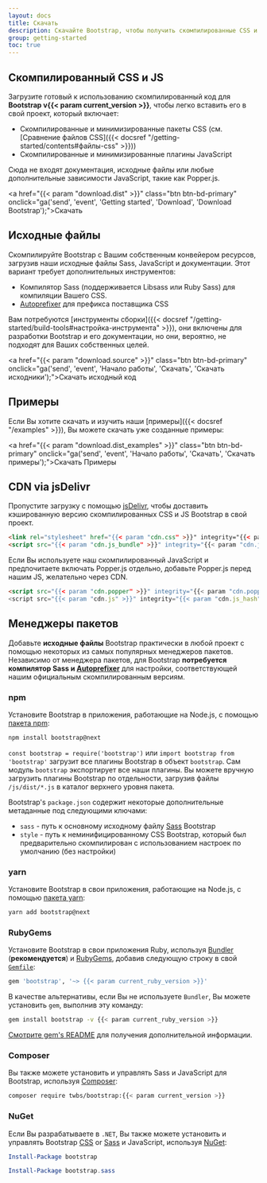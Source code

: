 ```yaml
---
layout: docs
title: Скачать
description: Скачайте Bootstrap, чтобы получить скомпилированные CSS и JavaScript, исходный код или включить его в свои любимые менеджеры пакетов, такие как npm, RubyGems и другие.
group: getting-started
toc: true
---
```


## Скомпилированный CSS и JS

Загрузите готовый к использованию скомпилированный код для **Bootstrap v{{< param current_version >}}**, чтобы легко вставить его в свой проект, который включает:

- Скомпилированные и минимизированные пакеты CSS (см. [Сравнение файлов CSS]({{< docsref "/getting-started/contents#файлы-css" >}}))
- Скомпилированные и минимизированные плагины JavaScript

Сюда не входят документация, исходные файлы или любые дополнительные зависимости JavaScript, такие как Popper.js.

<a href="{{< param "download.dist" >}}" class="btn btn-bd-primary" onclick="ga('send', 'event', 'Getting started', 'Download', 'Download Bootstrap');">Скачать</a>

## Исходные файлы

Скомпилируйте Bootstrap с Вашим собственным конвейером ресурсов, загрузив наши исходные файлы Sass, JavaScript и документации. Этот вариант требует дополнительных инструментов:

- Компилятор Sass (поддерживается Libsass или Ruby Sass) для компиляции Вашего CSS.
- [Autoprefixer](https://github.com/postcss/autoprefixer) для префикса поставщика CSS

Вам потребуются [инструменты сборки]({{< docsref "/getting-started/build-tools#настройка-инструмента" >}}), они включены для разработки Bootstrap и его документации, но они, вероятно, не подходят для Ваших собственных целей.

<a href="{{< param "download.source" >}}" class="btn btn-bd-primary" onclick="ga('send', 'event', 'Начало работы', 'Скачать', 'Скачать исходники');">Скачать исходный код</a>

## Примеры

Если Вы хотите скачать и изучить наши [примеры]({{< docsref "/examples" >}}), Вы можете скачать уже созданные примеры:

<a href="{{< param "download.dist_examples" >}}" class="btn btn-bd-primary" onclick="ga('send', 'event', 'Начало работы', 'Скачать', 'Скачать примеры');">Скачать Примеры</a>

## CDN via jsDelivr

Пропустите загрузку с помощью [jsDelivr](https://www.jsdelivr.com/), чтобы доставить кэшированную версию скомпилированных CSS и JS Bootstrap в свой проект.

```html
<link rel="stylesheet" href="{{< param "cdn.css" >}}" integrity="{{< param "cdn.css_hash" >}}" crossorigin="anonymous">
<script src="{{< param "cdn.js_bundle" >}}" integrity="{{< param "cdn.js_bundle_hash" >}}" crossorigin="anonymous"></script>
```

Если Вы используете наш скомпилированный JavaScript и предпочитаете включать Popper.js отдельно, добавьте Popper.js перед нашим JS, желательно через CDN.

```html
<script src="{{< param "cdn.popper" >}}" integrity="{{< param "cdn.popper_hash" >}}" crossorigin="anonymous"></script>
<script src="{{< param "cdn.js" >}}" integrity="{{< param "cdn.js_hash" >}}" crossorigin="anonymous"></script>
```

## Менеджеры пакетов

Добавьте **исходные файлы** Bootstrap практически в любой проект с помощью некоторых из самых популярных менеджеров пакетов. Независимо от менеджера пакетов, для Bootstrap **потребуется компилятор Sass и [Autoprefixer](https://github.com/postcss/autoprefixer)** для настройки, соответствующей нашим официальным скомпилированным версиям.

### npm

Установите Bootstrap в приложения, работающие на Node.js, с помощью [пакета npm](https://www.npmjs.com/package/bootstrap):

```sh
npm install bootstrap@next
```

`const bootstrap = require('bootstrap')` или `import bootstrap from 'bootstrap'` загрузит все плагины Bootstrap в объект `bootstrap`.
Сам модуль `bootstrap` экспортирует все наши плагины. Вы можете вручную загрузить плагины Bootstrap по отдельности, загрузив файлы `/js/dist/*.js` в каталог верхнего уровня пакета.

Bootstrap's `package.json` содержит некоторые дополнительные метаданные под следующими ключами:

- `sass` - путь к основному исходному файлу [Sass](https://sass-lang.com/) Bootstrap
- `style` - путь к неминифицированному CSS Bootstrap, который был предварительно скомпилирован с использованием настроек по умолчанию (без настройки)

### yarn

Установите Bootstrap в свои приложения, работающие на Node.js, с помощью [пакета yarn](https://yarnpkg.com/en/package/bootstrap):

```sh
yarn add bootstrap@next
```

### RubyGems

Установите Bootstrap в свои приложения Ruby, используя [Bundler](https://bundler.io/) (**рекомендуется**) и [RubyGems](https://rubygems.org/), добавив следующую строку в свой [`Gemfile`](https://bundler.io/gemfile.html):

```ruby
gem 'bootstrap', '~> {{< param current_ruby_version >}}'
```

В качестве альтернативы, если Вы не используете `Bundler`, Вы можете установить `gem`, выполнив эту команду:

```sh
gem install bootstrap -v {{< param current_ruby_version >}}
```

[Смотрите gem's README](https://github.com/twbs/bootstrap-rubygem/blob/master/README.md) для получения дополнительной информации.

### Composer

Вы также можете установить и управлять Sass и JavaScript для Bootstrap, используя [Composer](https://getcomposer.org/):

```sh
composer require twbs/bootstrap:{{< param current_version >}}
```

### NuGet

Если Вы разрабатываете в `.NET`, Вы также можете установить и управлять Bootstrap [CSS](https://www.nuget.org/packages/bootstrap/) or [Sass](https://www.nuget.org/packages/bootstrap.sass/) и JavaScript, используя [NuGet](https://www.nuget.org/):

```powershell
Install-Package bootstrap
```

```powershell
Install-Package bootstrap.sass
```
